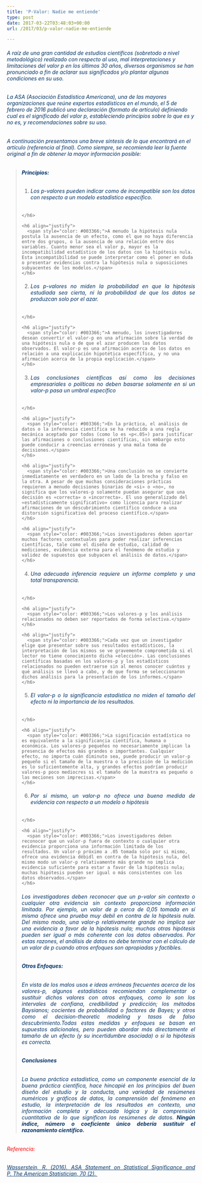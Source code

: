 ```yaml
---
title: 'P-Valor: Nadie me entiende'
type: post
date: 2017-03-22T03:48:03+00:00
url: /2017/03/p-valor-nadie-me-entiende

---
```

###### <span style="color: #003366;">A raíz de una gran cantidad de estudios científicos (sobretodo a nivel metodológico) realizado con respecto al uso, mal interpretaciones y limitaciones del valor p en los últimos 30 años, diversos organismos se han pronunciado a fin de aclarar sus significados y/o plantar algunas condiciones en su uso. </span>

###### <span style="color: #003366;">La ASA (Asociación Estadística Americana), una de las mayores organizaciones que reúne expertos estadísticos en el mundo, el 5 de febrero de 2016 publicó una declaración (formato de artículo) definiendo cual es el significado del valor p, estableciendo principios sobre lo que es y no es, y recomendaciones sobre su uso.</span>

###### <span style="color: #003366;">A continuación presentamos una breve síntesis de lo que encontrará en el artículo (referencia al final). Como siempre, se recomienda leer la fuente original a fin de obtener la mayor información posible:</span>

> <h6 align="justify">
>   <span style="color: #003366;"><b>Principios:</b></span>
> </h6>
> 
>   1. <h6 align="justify">
>       <span style="color: #003366;">Los p-valores pueden indicar como de incompatible son los datos con respecto a un modelo estadístico específico.</span>
>     </h6>
>     
>     <h6 align="justify">
>       <span style="color: #003366;">A menudo la hipótesis nula postula la ausencia de un efecto, como el que no haya diferencia entre dos grupos, o la ausencia de una relación entre dos variables. Cuanto menor sea el valor p, mayor es la incompatibilidad estadístico de los datos con la hipótesis nula. Esta incompatibilidad se puede interpretar como el poner en duda o presentar evidencias contra la hipótesis nula o suposiciones subyacentes de los modelos.</span>
>     </h6>
> 
>   2. <h6 align="justify">
>       <span style="color: #003366;">Los p-valores no miden la probabilidad en que la hipótesis estudiada sea cierta, ni la probabilidad de que los datos se produzcan solo por el azar.</span>
>     </h6>
>     
>     <h6 align="justify">
>       <span style="color: #003366;">A menudo, los investigadores desean convertir el valor-p en una afirmación sobre la verdad de una hipótesis nula o de que el azar producen los datos observados. El valor-p es una afirmación acerca de los datos en relación a una explicación hipotética especfífica, y no una afirmación acerca de la propia explicación.</span>
>     </h6>
> 
>   3. <h6 align="justify">
>       <span style="color: #003366;">Las conclusiones científicas así como las decisiones empresariales o políticas no deben basarse solamente en si un valor-p pasa un umbral específico</span>
>     </h6>
>     
>     <h6 align="justify">
>       <span style="color: #003366;">En la práctica, el análisis de datos o la inferencia científica se ha reducido a una regla mecánica aceptado por todos (como lo es «p<.05») para justificar las afirmaciones o conclusiones científicas, sin embargo esto puede conducir a creencias erróneas y una mala toma de decisiones.</span>
>     </h6>
>     
>     <h6 align="justify">
>       <span style="color: #003366;">Una conclusión no se convierte inmediatamente en verdadero en un lado de la brecha y falso en la otra. A pesar de que muchas consideraciones prácticas requieren a menudo decisiones binarias de «si» o «no», no significa que los valores-p solamente puedan asegurar que una decisión es «correcta» o «incorrecta». El uso generalizado del «estadísticamente significativo» como licencia para realizar afirmaciones de un descubrimiento científico conduce a una distorsión significativa del proceso científico.</span>
>     </h6>
>     
>     <h6 align="justify">
>       <span style="color: #003366;">Los investigadores deben aportar muchos factores contextuales para poder realizar inferencias científicas, tale como el diseño de estudio, calidad de mediciones, evidencia externa para el fenómeno de estudio y validez de supuestos que subyacen el análisis de datos.</span>
>     </h6>
> 
>   4. <h6 align="justify">
>       <span style="color: #003366;">Una adecuada inferencia requiere un informe completo y una total transparencia.</span>
>     </h6>
>     
>     <h6 align="justify">
>       <span style="color: #003366;">Los valores-p y los análisis relacionados no deben ser reportados de forma selectiva.</span>
>     </h6>
>     
>     <h6 align="justify">
>       <span style="color: #003366;">Cada vez que un investigador elige que presentar sobre sus resultados estadísticos, la interpretación de los mismos se ve gravemente comprometida si el lector no tiene conocimiento dicha «elección». Las conclusiones científicas basadas en los valores-p y los estadísticos relacionados no pueden extraerse sin al menos conocer cuántos y qué análisis se llevó a cabo, y de que forma se seleccionaron dichos análisis para la presentación de los informes.</span>
>     </h6>
> 
>   5. <h6 align="justify">
>       <span style="color: #003366;">El valor-p o la significancia estadística no miden el tamaño del efecto ni la importancia de los resultados.</span>
>     </h6>
>     
>     <h6 align="justify">
>       <span style="color: #003366;">La significación estadística no es equivalente a la significancia científica, humana o económica. Los valores-p pequeños no necesariamente implican la presencia de efectos más grandes o importantes. Cualquier efecto, no importa cuán diminuto sea, puede producir un valor-p pequeño si el tamaño de la muestra o la precisión de la medición es lo suficientemente alta, y grandes efectos podrían producir valores-p poco mediocres si el tamaño de la muestra es pequeño o las meciones son imprecisas.</span>
>     </h6>
> 
>   6. <h6 align="justify">
>       <span style="color: #003366;">Por sí mismo, un valor-p no ofrece una buena medida de evidencia con respecto a un modelo o hipótesis</span>
>     </h6>
>     
>     <h6 align="justify">
>       <span style="color: #003366;">Los investigadores deben reconocer que un valor-p fuera de contexto o cualquier otra evidencia proporciona una información limitada de los resultados. Un valor-p próximo a .05 tomada solo por si mismo, ofrece una evidencia débidl en contra de la hipótesis nula, del mismo modo un valor-p relativamente más grande no implica evidencia suficiente para estar a favor de la hipótesis nula; muchas hipótesis pueden ser igual o más consistentes con los datos observados.</span>
>     </h6>
> 
> <h6 align="justify">
>   <span style="color: #003366;">Los investigadores deben reconocer que un p-valor sin contexto o cualquier otra evidencia sin contexto proporciona información limitada. Por ejemplo, un valor de p cerca de 0,05 tomada en sí misma ofrece una prueba muy debil en contra de la hipótesis nula. Del mismo modo, una valor-p relativamente grande no implica ser una evidencia a favor de la hipótesis nula; muchas otras hipótesis pueden ser igual o más coherente con los datos observados. Por estas razones, el análisis de datos no debe terminar con el cálculo de un valor de p cuando otros enfoques son apropiadas y factibles.</span>
> </h6>
> 
> <h6 align="justify">
>   <span style="color: #003366;"><b>Otros Enfoques:</b></span>
> </h6>
> 
> <h6 align="justify">
>   <span style="color: #003366;">En vista de los malos usos e ideas erróneas frecuentes acerca de los valores-p, algunos estadísticos recomiendan complementar o sustituir dichos valores con otros enfoques, como lo son los intervales de confiana, credibilidad y predicción; los métodos Baysianos; cocientes de probabilidad o factores de Bayes; y otros como el decision-theoretic modeling y tasas de falso descubrimiento.Todas estas medidas y enfoques se basan en supuestos adicionales, pero pueden abordar más directamente el tamaño de un efecto (y su incertidumbre asociada) o si la hipótesis es correcta.</span>
> </h6>
> 
> <h6 align="justify">
>   <span style="color: #003366;"><b>Conclusiones</b></span>
> </h6>
> 
> <h6 align="justify">
>   <span style="color: #003366;">La buena práctica estadística, como un componente esencial de la buena práctica científica, hace hincapié en los principios del buen diseño del estudio y la conducta, una variedad de resúmenes numéricos y gráficos de datos, la comprensión del fenómeno en estudio, la interpretación de los resultados en contexto, una información completa y adecuada lógica y la comprensión cuantitativa de lo que significan los resúmenes de datos. <b>Ningún índice, número o coeficiente único debería sustituir el razonamiento cientifico.</b></span>
> </h6>

###### <span style="color: #ff0000;">Referencia:</span>

<h6 align="justify">
  <span style="color: #003366;"><a style="color: #003366;" href="http://www.spestatistica.pt/images/noticias/the_ASA_statement.pdf" target="_blank">Wasserstein, R. (2016). ASA Statement on Statistical Significance and P. <em>The American Statistician, 70</em> (2). </a></span>
</h6>

<h6 align="justify">
</h6>